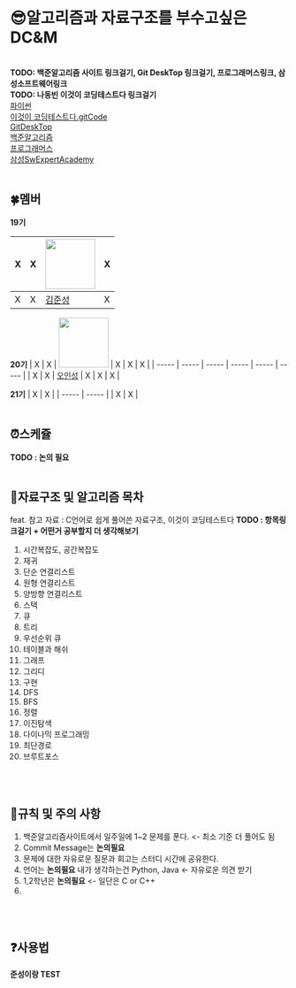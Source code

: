 # :sunglasses:알고리즘과 자료구조를 부수고싶은 DC&amp;M 
<br>
<B>TODO: 백준알고리즘 사이트 링크걸기, Git DeskTop 링크걸기, 프로그래머스링크, 삼성소프트웨어링크</B>
<br>
<B>TODO: 나동빈 이것이 코딩테스트다 링크걸기</B><br>
<a href = "https://wikidocs.net/book/1">파이썬</a><br>
<a href = "https://github.com/ndb796/python-for-coding-test">이것이 코딩테스트다.gitCode</a><br>
<a href = "https://desktop.github.com">GitDeskTop</a><br>
<a href = "https://www.acmicpc.net">백준알고리즘</a><br>
<a href = "https://school.programmers.co.kr/learn/challenges">프로그래머스</a><br>
<a href = "https://swexpertacademy.com/main/main.do">삼성SwExpertAcademy</a><br>
<br>

## :four_leaf_clover:멤버
**19기**

| X | X | <a href="https://github.com/newJunsung"><img src="https://avatars.githubusercontent.com/u/107932188?v=4" width="90" height="90"></a> | X |
| ----- | ----- | ----- | ----- |
| X | X | [김준성](https://github.com/newJunsung) | X |

**20기**
| X | X | <a href="https://github.com/ois0886"><img src="https://avatars.githubusercontent.com/u/58154638?v=4" width="90" height="90"></a> | X | X | X |
| ----- | ----- | ----- | ----- | ----- | ----- |
| X | X | [오인성](https://github.com/ois0886) | X | X | X |

**21기**
| X | X |
| ----- | ----- |
| X | X |
<br>
<br>

## :alarm_clock:스케쥴
<B>TODO : 논의 필요</B>
<br>
<br>

## :book:자료구조 및 알고리즘 목차
feat. 참고 자료 : C언어로 쉽게 풀어쓴 자료구조, 이것이 코딩테스트다
<B>TODO : 항목링크걸기 + 어떤거 공부할지 더 생각해보기</B>

1. 시간복잡도, 공간복잡도
2. 재귀
3. 단순 연결리스트
4. 원형 연결리스트
5. 양방향 연결리스트
6. 스택
7. 큐
8. 트리
9. 우선순위 큐
10. 테이블과 해쉬
11. 그래프 
12. 그리디
13. 구현
14. DFS
15. BFS
16. 정렬
17. 이진탐색
18. 다이나믹 프로그래밍
19. 최단경로
20. 브루트포스
<br>
<br>

## :muscle:규칙 및 주의 사항
1. 백준알고리즘사이트에서 일주일에 1~2 문제를 푼다. <- 최소 기준 더 풀어도 됨
2. Commit Message는 <B>논의필요</B>
3. 문제에 대한 자유로운 질문과 회고는 스터디 시간에 공유한다.
4. 언어는 <B>논의필요</B> 내가 생각하는건 Python, Java <- 자유로운 의견 받기
5. 1,2학년은 <B>논의필요</B> <- 일단은 C or C++
6. 
<br>
<br>

## :question:사용법
<B>준성이랑 TEST</B>
